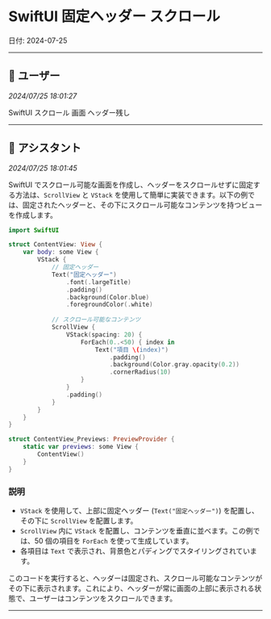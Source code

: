 # SwiftUI 固定ヘッダー スクロール

日付: 2024-07-25

---

## 👤 ユーザー
*2024/07/25 18:01:27*

SwiftUI スクロール 画面 ヘッダー残し

---

## 🤖 アシスタント
*2024/07/25 18:01:45*

SwiftUI でスクロール可能な画面を作成し、ヘッダーをスクロールせずに固定する方法は、`ScrollView` と `VStack` を使用して簡単に実装できます。以下の例では、固定されたヘッダーと、その下にスクロール可能なコンテンツを持つビューを作成します。

```swift
import SwiftUI

struct ContentView: View {
    var body: some View {
        VStack {
            // 固定ヘッダー
            Text("固定ヘッダー")
                .font(.largeTitle)
                .padding()
                .background(Color.blue)
                .foregroundColor(.white)
            
            // スクロール可能なコンテンツ
            ScrollView {
                VStack(spacing: 20) {
                    ForEach(0..<50) { index in
                        Text("項目 \(index)")
                            .padding()
                            .background(Color.gray.opacity(0.2))
                            .cornerRadius(10)
                    }
                }
                .padding()
            }
        }
    }
}

struct ContentView_Previews: PreviewProvider {
    static var previews: some View {
        ContentView()
    }
}
```

### 説明
- `VStack` を使用して、上部に固定ヘッダー (`Text("固定ヘッダー")`) を配置し、その下に `ScrollView` を配置します。
- `ScrollView` 内に `VStack` を配置し、コンテンツを垂直に並べます。この例では、50 個の項目を `ForEach` を使って生成しています。
- 各項目は `Text` で表示され、背景色とパディングでスタイリングされています。

このコードを実行すると、ヘッダーは固定され、スクロール可能なコンテンツがその下に表示されます。これにより、ヘッダーが常に画面の上部に表示される状態で、ユーザーはコンテンツをスクロールできます。

---
